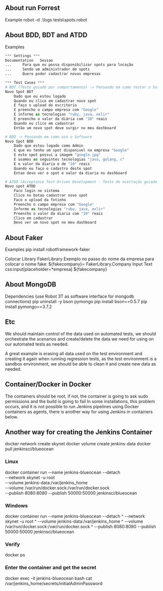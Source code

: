 ## About run Forrest

Example
robot -d .\logs tests\spots.robot

## About BDD, BDT and ATDD

Examples
```python
*** Settings ***
Documentation   Sessao
...     Para que eu possa disponibilizar spots para locação
...     Sendo um administrador de spots
...     Quero poder cadastrar novas empresas

*** Test Cases ***
# BDT (Teste guiado por comportamento) -> Pensando em como testar o Software
Novo Spot BDT
    Dado que eu estou logado
    Quando eu clico em cadastrar novo spot
    E faço o upload do escritorio
    E preencho o campo empresa com "Google"
    E informo as tecnologias "ruby, java, exlir"
    E preencho o valor da diária com "10" reais
    Quando eu clico em cadastrar
    Então um novo spot deve surgir no meu dashboard

# BDD -> Pensando em como uso o Software
Novo Spot BDD
    Dado que estou logado como Admin
    E que eu tenho um spot disponivel na empresa "Google"
    E este spot possui a imagem "google.jpg"
    E usamos as seguintes tecnologias "java, golang, c"
    E o valor da diaria e de "10" reais
    Quando eu faço o cadastro deste spot
    Entao devo ver o spot e valor da diaria no dashboard

# ATDD (Acceptance Test-Driven Development - Teste de aceitação guiado por comportamento)
Novo spot ATDD
    Faco login no sistema
    Clico no botao cadastrar novo spot
    Faco o upload da fotinho
    Preencho o campo empresa com "Google"
    Informo as tecnologias "ruby, java, exlir"
    Preencho o valor da diaria com "10" reais
    Clico em cadastrar
    Devo ver um novo spot no meu dashboard
```

## About Faker

Examples
pip install robotframework-faker

Colocar Library FakerLibrary
Exemplo no passo do nome da empresa para colocar o nome fake:
${fakecompany}=     FakerLibrary.Company
Input Text      css:input[placeholder=*empresa]     ${fakecompany}


## About MongoDB
Dependencies (use Robot 3T as software interface for mongodb connections)
pip uninstall -y bson pymongo
pip install bson==0.5.7
pip install pymongo==3.7.2

## Etc
We should maintain control of the data used on automated tests, we should orchestrate the scenarios and create/delete the data we need for using on our
automated tests as needed.

A great example is erasing all data used on the test environment and creating it again when running regression tests, as the test environment is a sandbox
environment, we should be able to clean it and create new data as needed.

## Container/Docker in Docker
The containers should be root, if not, the container is going to ask sudo permissions and the build is going to fail
In some installations, this problem occurs, and it is not possible to run Jenkins pipelines using Docker containers as agents, there is another way for
using Jenkins in containers below.

## Another way for creating the Jenkins Container
docker network create skynet
docker volume create jenkins-data
docker pull jenkinsci/blueocean
### Linux
docker container run --name jenkins-blueocean --detach \
  --network skynet -u root \
  --volume jenkins-data:/var/jenkins_home \
  --volume /var/run/docker.sock:/var/run/docker.sock \
  --publish 8080:8080 --publish 50000:50000 jenkinsci/blueocean
### Windows
docker container run --name jenkins-blueocean --detach ^
  --network skynet -u root ^
  --volume jenkins-data:/var/jenkins_home ^
  --volume /var/run/docker.sock:/var/run/docker.sock ^
  --publish 8080:8080 --publish 50000:50000 jenkinsci/blueocean
### Verify
docker ps
### Enter the container and get the secret
docker exec -it jenkins-blueocean bash
cat /var/jenkins_home/secrets/initialAdminPassword
